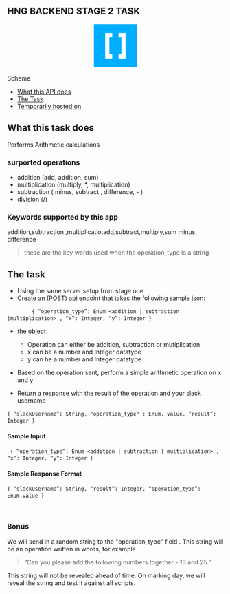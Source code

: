 

## HNG BACKEND STAGE 2 TASK
<center>
<img src="./hng.jpg" width="100px">
</center>

Scheme
*  [What this API does](doc:#do) </a>
* <a href="#task"> The Task </a>
* <a href="#task"> Temporarily hosted on </a>

<h2 id="#do"> What this task does</h2>
 Performs Arithmetic calculations

### surported operations
* addition (add, addition, sum)
* multiplication (multiply, *, multiplication)
* subtraction  ( minus, subtract , difference, -  )
* division (/)

### Keywords supported by this app
addition,subtraction ,multiplicatio,add,subtract,multiply,sum  minus, difference 
> these are the key words used when the operation_type is a string 


<h2 id="#task">The task</h2>

* Using the same server setup from stage one
* Create an (POST) api endoint that takes the following sample json:
```
        { “operation_type”: Enum <addition | subtraction |multiplication> , “x”: Integer, “y”: Integer }
```
* the object
    * Operation can either be addition, subtraction or mutiplication
    * x can be a number and Integer datatype
     * y can be a number and Integer datatype

* Based on the operation sent, perform a simple arithmetic operation on x and y
* Return a response with the result of the operation and your slack username
```
{ “slackUsername”: String, "operation_type" : Enum. value, “result”: Integer }
```
#### Sample Input
```
 { “operation_type”: Enum <addition | subtraction | multiplication> , “x”: Integer, “y”: Integer }
```
#### Sample Response Format 
```
{ “slackUsername”: String, “result”: Integer, “operation_type”: Enum.value }
```

<br />

### Bonus
We will send in a random string to the "operation_type" field . This string will be an operation written in words, for example  

> “Can you please add the following numbers together - 13 and 25.”

This string will not be revealed ahead of time. On marking day, we will reveal the string and test it against all scripts.